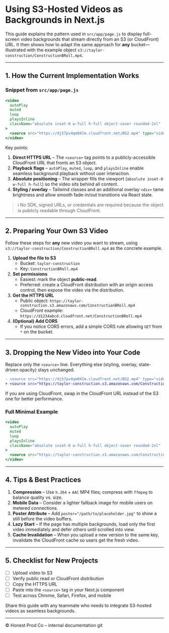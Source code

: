 # Using S3-Hosted Videos as Backgrounds in Next.js

This guide explains the pattern used in `src/app/page.js` to display full-screen video backgrounds that stream directly from an S3 (or CloudFront) URL. It then shows how to adapt the same approach for **any** bucket—illustrated with the example object `s3://taylor-construction/ConstructionBRoll.mp4`.

---

## 1. How the Current Implementation Works

### Snippet from `src/app/page.js`
```jsx
<video
  autoPlay
  muted
  loop
  playsInline
  className="absolute inset-0 w-full h-full object-cover rounded-2xl"
>
  <source src="https://dj57pv4qm04lm.cloudfront.net/BG2.mp4" type="video/mp4" />
</video>
```
Key points:
1. **Direct HTTPS URL** – The `<source>` tag points to a publicly-accessible CloudFront URL that fronts an S3 object.
2. **Playback flags** – `autoPlay`, `muted`, `loop`, and `playsInline` enable seamless background playback without user interaction.
3. **Absolute positioning** – The wrapper fills the viewport (`absolute inset-0 w-full h-full`) so the video sits behind all content.
4. **Styling / overlay** – Tailwind classes and an additional overlay `<div>` tame brightness and allow smooth fade-in/out transitions via React state.

> ℹ️  No SDK, signed URLs, or credentials are required because the object is publicly readable through CloudFront.

---

## 2. Preparing Your Own S3 Video

Follow these steps for **any** new video you want to stream, using `s3://taylor-construction/ConstructionBRoll.mp4` as the concrete example.

1. **Upload the file to S3**  
   - Bucket: `taylor-construction`  
   - Key: `ConstructionBRoll.mp4`
2. **Set permissions**  
   - Easiest: mark the object **public-read**.  
   - Preferred: create a CloudFront distribution with an origin access control, then expose the video via the distribution.
3. **Get the HTTPS URL**  
   - Public object: `https://taylor-construction.s3.amazonaws.com/ConstructionBRoll.mp4`  
   - CloudFront example: `https://d1234abcd.cloudfront.net/ConstructionBRoll.mp4`
4. **(Optional) Add CORS**  
   - If you notice CORS errors, add a simple CORS rule allowing `GET` from `*` on the bucket.

---

## 3. Dropping the New Video into Your Code

Replace only the `<source>` line. Everything else (styling, overlay, state-driven opacity) stays unchanged.

```diff jsx
- <source src="https://dj57pv4qm04lm.cloudfront.net/BG2.mp4" type="video/mp4" />
+ <source src="https://taylor-construction.s3.amazonaws.com/ConstructionBRoll.mp4" type="video/mp4" />
```

If you are using CloudFront, swap in the CloudFront URL instead of the S3 one for better performance.

### Full Minimal Example
```jsx
<video
  autoPlay
  muted
  loop
  playsInline
  className="absolute inset-0 w-full h-full object-cover rounded-2xl"
>
  <source src="https://taylor-construction.s3.amazonaws.com/ConstructionBRoll.mp4" type="video/mp4" />
</video>
```

---

## 4. Tips & Best Practices

1. **Compression** – Use `h.264` + `AAC` MP4 files; compress with `ffmpeg` to balance quality vs. size.
2. **Mobile Data** – Consider a lighter fallback image for mobile users on metered connections.
3. **Poster Attribute** – Add `poster="/path/to/placeholder.jpg"` to show a still before the video buffers.
4. **Lazy Start** – If the page has multiple backgrounds, load only the first video immediately and defer others until scrolled into view.
5. **Cache Invalidation** – When you upload a new version to the same key, invalidate the CloudFront cache so users get the fresh video.

---

## 5. Checklist for New Projects

- [ ] Upload video to S3
- [ ] Verify public read or CloudFront distribution
- [ ] Copy the HTTPS URL
- [ ] Paste into the `<source>` tag in your Next.js component
- [ ] Test across Chrome, Safari, Firefox, and mobile

Share this guide with any teammate who needs to integrate S3-hosted videos as seamless backgrounds.

---

© Honest Prod Co – internal documentation git